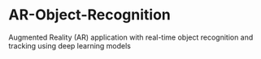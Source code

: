 # AR-Object-Recognition
Augmented Reality (AR) application with real-time object recognition and tracking using deep learning models
